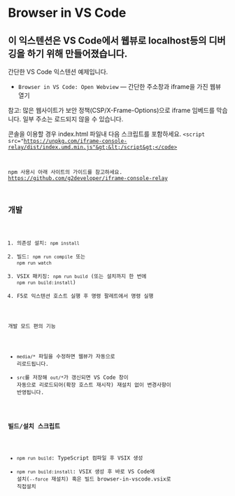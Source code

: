# Browser in VS Code

## 이 익스텐션은 VS Code에서 웹뷰로 localhost등의 디버깅을 하기 위해 만들어졌습니다.

간단한 VS Code 익스텐션 예제입니다. 

- `Browser in VS Code: Open Webview` — 간단한 주소창과 iframe을 가진 웹뷰 열기

참고: 많은 웹사이트가 보안 정책(CSP/X-Frame-Options)으로 iframe 임베드를 막습니다. 일부 주소는 로드되지 않을 수 있습니다.

콘솔을 이용할 경우 index.html 파일내 다음 스크립트를 포함하세요.
<code>&lt;script src="https://unpkg.com/iframe-console-relay/dist/index.umd.min.js"&gt;&lt;/script&gt;</code>

npm 사용시 아래 사이트의 가이드를 참고하세요.
https://github.com/g2developer/iframe-console-relay

## 개발

1. 의존성 설치: `npm install`
2. 빌드: `npm run compile` 또는 `npm run watch`
3. VSIX 패키징: `npm run build` (또는 설치까지 한 번에 `npm run build:install`)
4. F5로 익스텐션 호스트 실행 후 명령 팔레트에서 명령 실행

개발 모드 편의 기능
- `media/*` 파일을 수정하면 웹뷰가 자동으로 리로드됩니다.
- `src`를 저장해 `out/*`가 갱신되면 VS Code 창이 자동으로 리로드되어(확장 호스트 재시작) 재설치 없이 변경사항이 반영됩니다.

### 빌드/설치 스크립트
- `npm run build`: TypeScript 컴파일 후 VSIX 생성
- `npm run build:install`: VSIX 생성 후 바로 VS Code에 설치(`--force` 재설치) 혹은 빌드 browser-in-vscode.vsix로 직접설치
